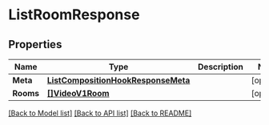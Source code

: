 # ListRoomResponse

## Properties

Name | Type | Description | Notes
------------ | ------------- | ------------- | -------------
**Meta** | [**ListCompositionHookResponseMeta**](ListCompositionHookResponse_meta.md) |  |[optional] 
**Rooms** | [**[]VideoV1Room**](video.v1.room.md) |  |[optional] 

[[Back to Model list]](../README.md#documentation-for-models) [[Back to API list]](../README.md#documentation-for-api-endpoints) [[Back to README]](../README.md)



